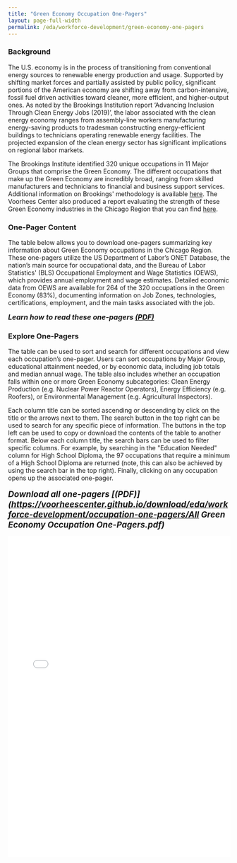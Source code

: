 ```yaml
---
title: "Green Economy Occupation One-Pagers"
layout: page-full-width
permalink: /eda/workforce-development/green-economy-one-pagers
---
```


<!--- This document is a copy of the RMD output from "Front_End_Occupation_Table" that produces a MD markdown (due to keep_md and preserve_yaml). Changes required is to: 1) change file name to match permalink; 2) remove the "output" section of the YAML; and 3) make the table call to an iframe of the HTML widget before loading onto the website. 

The final steps to update the website, you need to transfer over 3 files:
1) Copy over this MD file into the "pages" subfolder matching the permalink in the YAML
2) Copy over the "occupations-one-pager" subfolder to the "download" subfolder
3) Copy over the "occupation-one-pager-front-end-table.html" to the "htmlwidgets" subfolder 
-->

### Background

The U.S. economy is in the process of transitioning from conventional energy sources to renewable energy production and usage. Supported by shifting market forces and partially assisted by public policy, significant portions of the American economy are shifting away from carbon-intensive, fossil fuel driven activities toward cleaner, more efficient, and higher-output ones. As noted by the Brookings Institution report ‘Advancing Inclusion Through Clean Energy Jobs (2019)’, the labor associated with the clean energy economy ranges from assembly-line workers manufacturing energy-saving products to tradesman constructing energy-efficient buildings to technicians operating renewable energy facilities. The projected expansion of the clean energy sector has significant implications on regional labor markets.

The Brookings Institute identified 320 unique occupations in 11 Major Groups that comprise the Green Economy. The different occupations that make up the Green Economy are incredibly broad, ranging from skilled manufacturers and technicians to financial and business support services. Additional information on Brookings' methodology is available [here](https://www.brookings.edu/wp-content/uploads/2019/04/2019.04_metro_Clean-Energy-Jobs_Report_Muro-Tomer-Shivaran-Kane_updated.pdf). The Voorhees Center also produced a report evaluating the strength of these Green Economy industries in the Chicago Region that you can find [here](https://uofi.app.box.com/s/otysmqubv39nvpzdq17cdz5trpm5mqoh).

### One-Pager Content

The table below allows you to download one-pagers summarizing key information about Green Economy occupations in the Chicago Region. These one-pagers utilize the US Department of Labor’s ONET Database, the nation’s main source for occupational data, and the Bureau of Labor Statistics' (BLS) Occupational Employment and Wage Statistics (OEWS), which provides annual employment and wage estimates. Detailed economic data from OEWS are available for 264 of the 320 occupations in the Green Economy (83%), documenting information on Job Zones, technologies, certifications, employment, and the main tasks associated with the job.

<b style='font-size:12pt;'><i>Learn how to read these one-pagers [(PDF)](https://voorheescenter.github.io/download/eda/workforce-development/occupation-one-pagers-how-to.pdf)
</i></b>

### Explore One-Pagers

The table can be used to sort and search for different occupations and view each occupation’s one-pager. Users can sort occupations by Major Group, educational attainment needed, or by economic data, including job totals and median annual wage. The table also includes whether an occupation falls within one or more Green Economy subcategories: Clean Energy Production (e.g. Nuclear Power Reactor Operators),	Energy Efficiency (e.g. Roofers), or Environmental Management (e.g. Agricultural Inspectors).

Each column title can be sorted ascending or descending by click on the title or the arrows next to them. The search button in the top right can be used to search for any specific piece of information. The buttons in the top left can be used to copy or download the contents of the table to another format. Below each column title, the search bars can be used to filter specific columns. For example, by searching in the "Education Needed" column for High School Diploma, the 97 occupations that require a minimum of a High School Diploma are returned (note, this can also be achieved by using the search bar in the top right). Finally, clicking on any occupation opens up the associated one-pager.  
<br>
<b style='font-size:14pt;'><i>
Download all one-pagers [(PDF)](https://voorheescenter.github.io/download/eda/workforce-development/occupation-one-pagers/All Green Economy Occupation One-Pagers.pdf)
</i></b>
<br>
<!--- Link to table saved as a widget for website display -->
<iframe src="/htmlwidgets/occupation-one-pager-front-end-table.html" height="725px" width="100%" style="border:none;"></iframe>